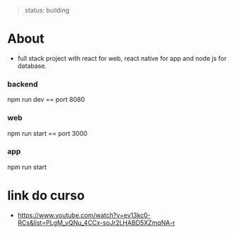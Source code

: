 > status: building

# About 
- full stack project with react for web, react native for app and node js for database.

### backend
npm run dev == port 8080

### web
npm run start == port 3000

### app
npm run start 


# link do curso 
 - https://www.youtube.com/watch?v=ev13kc0-RCs&list=PLgM_vQNu_4CCx-soJr2LHABD5XZmqNA-r